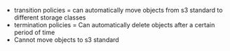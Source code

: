 - transition policies = can automatically move objects from s3 standard to different storage classes
- termination policies = Can automatically delete objects after a certain period of time
- Cannot move objects to s3 standard